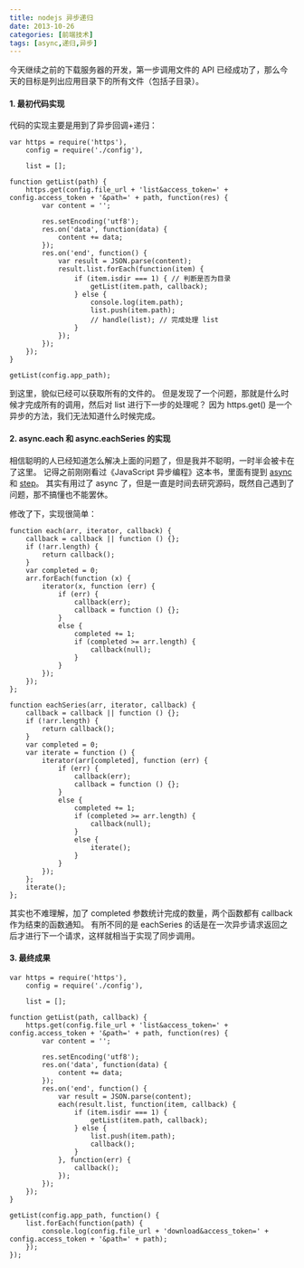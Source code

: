 ```yaml
---
title: nodejs 异步递归
date: 2013-10-26
categories: [前端技术]
tags: [async,递归,异步]
---
```


今天继续之前的下载服务器的开发，第一步调用文件的 API 已经成功了，那么今天的目标是列出应用目录下的所有文件（包括子目录）。

#### 1. 最初代码实现

代码的实现主要是用到了异步回调+递归：

    var https = require('https'),
        config = require('./config'),

        list = [];

    function getList(path) {
        https.get(config.file_url + 'list&access_token=' + config.access_token + '&path=' + path, function(res) {
            var content = '';

            res.setEncoding('utf8');
            res.on('data', function(data) {
                content += data;
            });
            res.on('end', function() {
                var result = JSON.parse(content);
                result.list.forEach(function(item) {
                    if (item.isdir === 1) { // 判断是否为目录
                        getList(item.path, callback);
                    } else {
                        console.log(item.path);
                        list.push(item.path);
                        // handle(list); // 完成处理 list
                    }
                });
            });
        });
    }

    getList(config.app_path);

到这里，貌似已经可以获取所有的文件的。
但是发现了一个问题，那就是什么时候才完成所有的调用，然后对 list 进行下一步的处理呢？
因为 https.get() 是一个异步的方法，我们无法知道什么时候完成。

#### 2. async.each 和 async.eachSeries 的实现

相信聪明的人已经知道怎么解决上面的问题了，但是我并不聪明，一时半会被卡在了这里。
记得之前刚刚看过《JavaScript 异步编程》这本书，里面有提到 [async](https://github.com/caolan/async) 和 [step](https://github.com/creationix/step)。
其实有用过了 async 了，但是一直是时间去研究源码，既然自己遇到了问题，那不搞懂也不能罢休。

修改了下，实现很简单：

    function each(arr, iterator, callback) {
        callback = callback || function () {};
        if (!arr.length) {
            return callback();
        }
        var completed = 0;
        arr.forEach(function (x) {
            iterator(x, function (err) {
                if (err) {
                    callback(err);
                    callback = function () {};
                }
                else {
                    completed += 1;
                    if (completed >= arr.length) {
                        callback(null);
                    }
                }
            });
        });
    };

    function eachSeries(arr, iterator, callback) {
        callback = callback || function () {};
        if (!arr.length) {
            return callback();
        }
        var completed = 0;
        var iterate = function () {
            iterator(arr[completed], function (err) {
                if (err) {
                    callback(err);
                    callback = function () {};
                }
                else {
                    completed += 1;
                    if (completed >= arr.length) {
                        callback(null);
                    }
                    else {
                        iterate();
                    }
                }
            });
        };
        iterate();
    };

其实也不难理解，加了 completed 参数统计完成的数量，两个函数都有 callback 作为结束的函数通知。
有所不同的是 eachSeries 的话是在一次异步请求返回之后才进行下一个请求，这样就相当于实现了同步调用。

#### 3. 最终成果

    var https = require('https'),
        config = require('./config'),

        list = [];

    function getList(path, callback) {
        https.get(config.file_url + 'list&access_token=' + config.access_token + '&path=' + path, function(res) {
            var content = '';

            res.setEncoding('utf8');
            res.on('data', function(data) {
                content += data;
            });
            res.on('end', function() {
                var result = JSON.parse(content);
                each(result.list, function(item, callback) {
                    if (item.isdir === 1) {
                        getList(item.path, callback);
                    } else {
                        list.push(item.path);
                        callback();
                    }
                }, function(err) {
                    callback();
                });
            });
        });
    }

    getList(config.app_path, function() {
        list.forEach(function(path) {
            console.log(config.file_url + 'download&access_token=' + config.access_token + '&path=' + path);
        });
    });
